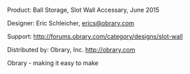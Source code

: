 Product: Ball Storage, Slot Wall Accessary, June 2015

Designer: Eric Schleicher, erics@obrary.com

Support:  http://forums.obrary.com/category/designs/slot-wall

Distributed by:  Obrary, Inc.  http://obrary.com

Obrary - making it easy to make